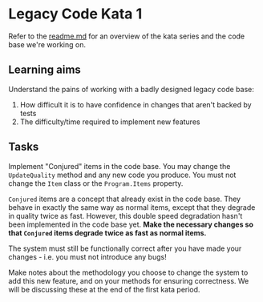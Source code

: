 # Legacy Code Kata 1

Refer to the [readme.md](README.md) for an overview of the kata series and the code base we're working on.

## Learning aims

Understand the pains of working with a badly designed legacy code base:

  1. How difficult it is to have confidence in changes that aren't backed by tests
  2. The difficulty/time required to implement new features

## Tasks

Implement "Conjured" items in the code base. You may change the `UpdateQuality` method and any new code you produce. You must not change the `Item` class or the `Program.Items` property.

`Conjured` items are a concept that already exist in the code base. They behave in exactly the same way as normal items, except that they degrade in quality twice as fast. However, this double speed degradation hasn't been implemented in the code base yet. **Make the necessary changes so that `Conjured` items degrade twice as fast as normal items.**

The system must still be functionally correct after you have made your changes - i.e. you must not introduce any bugs!

Make notes about the methodology you choose to change the system to add this new feature, and on your methods for ensuring correctness. We will be discussing these at the end of the first kata period. 

